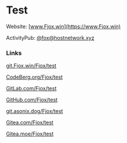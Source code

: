 # Test

Website: [www.Fjox.win](https://www.Fjox.win)

ActivityPub: [@fox@hostnetwork.xyz](https://social.hostnetwork.xyz/@fox)

### Links
[git.Fjox.win/Fjox/test](https://git.Fjox.win/Fjox/test)

[CodeBerg.org/Fjox/test](https://codeberg.org/Fjox/test)

[GitLab.com/Fjox/test](https://gitlab.com/Fjox/test)

[GitHub.com/Fjox/test](https://github.com/Fjox/test)

[git.asonix.dog/Fjox/test](https://git.asonix.dog/Fjox/test)

[Gitea.com/Fjox/test](https://gitea.com/Fjox/test)

[Gitea.moe/Fjox/test](https://gitea.moe/Fjox/test)